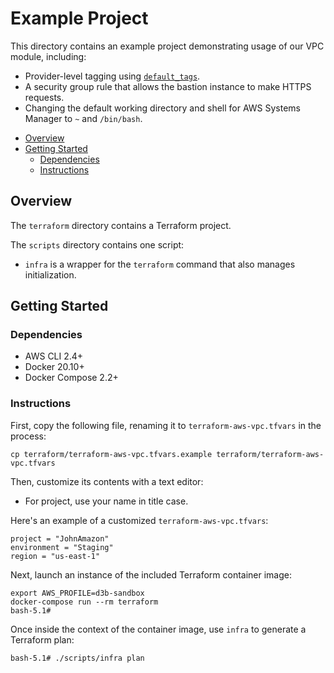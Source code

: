 # Example Project

This directory contains an example project demonstrating usage of our VPC module, including:

* Provider-level tagging using [`default_tags`](https://registry.terraform.io/providers/hashicorp/aws/latest/docs/guides/resource-tagging#propagating-tags-to-all-resources).
* A security group rule that allows the bastion instance to make HTTPS requests.
* Changing the default working directory and shell for AWS Systems Manager to `~` and `/bin/bash`.

- [Overview](#overview)
- [Getting Started](#getting-started)
  - [Dependencies](#dependencies)
  - [Instructions](#instructions)

## Overview

The `terraform` directory contains a Terraform project.

The `scripts` directory contains one script:
- `infra` is a wrapper for the `terraform` command that also manages initialization.

## Getting Started

### Dependencies

- AWS CLI 2.4+
- Docker 20.10+
- Docker Compose 2.2+

### Instructions

First, copy the following file, renaming it to `terraform-aws-vpc.tfvars` in the process:

```console
cp terraform/terraform-aws-vpc.tfvars.example terraform/terraform-aws-vpc.tfvars
```

Then, customize its contents with a text editor:

- For project, use your name in title case.

Here's an example of a customized `terraform-aws-vpc.tfvars`:

```hcl
project = "JohnAmazon"
environment = "Staging"
region = "us-east-1"
```

Next, launch an instance of the included Terraform container image:

```console
export AWS_PROFILE=d3b-sandbox
docker-compose run --rm terraform
bash-5.1#
```

Once inside the context of the container image, use `infra` to generate a Terraform plan:

```console
bash-5.1# ./scripts/infra plan
```
